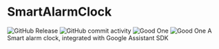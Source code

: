 # SmartAlarmClock
![GitHub Release](https://img.shields.io/github/v/release/QuickMash/SmartAlarmClock%20?style=plastic)
![GitHub commit activity](https://img.shields.io/github/commit-activity/t/QuickMash/SmartAlarmClock)
![Good One](https://img.shields.io/badge/Your-Mother-purple)
![Good One](https://img.shields.io/badge/License-Apache_License-green)
A Smart alarm clock, integrated with Google Assistant SDK
